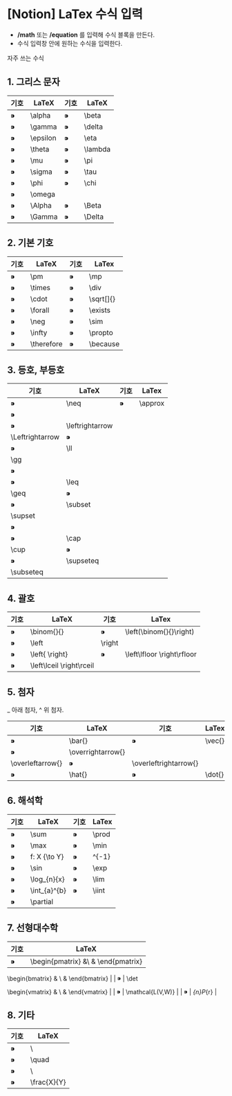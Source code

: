 # [Notion] LaTex 수식 입력

- **/math** 또는 **/equation** 를 입력해 수식 블록을 만든다.
- 수식 입력창 안에 원하는 수식을 입력한다.

자주 쓰는 수식

## 1. 그리스 문자

| 기호 | LaTeX | 기호 | LaTeX |
| --- | --- | --- | --- |
| ⁍ | \alpha | ⁍ | \beta |
| ⁍ | \gamma | ⁍ | \delta |
| ⁍ | \epsilon | ⁍ | \eta |
| ⁍ | \theta | ⁍ | \lambda |
| ⁍ | \mu | ⁍ | \pi |
| ⁍ | \sigma | ⁍ | \tau |
| ⁍ | \phi | ⁍ | \chi |
| ⁍ | \omega |  |  |
| ⁍ | \Alpha | ⁍ | \Beta |
| ⁍ | \Gamma | ⁍ | \Delta |

## 2. 기본 기호

| 기호 | LaTeX | 기호 | LaTex |
| --- | --- | --- | --- |
| ⁍ | \pm | ⁍ | \mp |
| ⁍ | \times | ⁍ | \div |
| ⁍ | \cdot | ⁍ | \sqrt[]{} |
| ⁍ | \forall | ⁍ | \exists |
| ⁍ | \neg | ⁍ | \sim |
| ⁍ | \infty | ⁍ | \propto |
| ⁍ | \therefore | ⁍ | \because |

## 3. 등호, 부등호

| 기호 | LaTeX | 기호 | LaTex |
| --- | --- | --- | --- |
| ⁍ | \neq | ⁍ | \approx |
| ⁍
⁍ | \leftrightarrow
\Leftrightarrow | ⁍
⁍ | \ll
\gg |
| ⁍
⁍ | \leq
\geq | ⁍
⁍ | \subset
\supset |
| ⁍
⁍ | \cap
\cup | ⁍
⁍ | \supseteq
\subseteq |

## 4. 괄호

| 기호 | LaTeX | 기호 | LaTex |
| --- | --- | --- | --- |
| ⁍ | \binom{}{} | ⁍ | \left(\binom{}{}\right) |
| ⁍ | \left| \right| | ⁍ | \left\| \right\| |
| ⁍ | \left\{ \right\} | ⁍ | \left\lfloor \right\rfloor |
| ⁍ | \left\lceil \right\rceil |  |  |

## 5. 첨자

_ 아래 첨자, ^ 위 첨자.

| 기호 | LaTeX | 기호 | LaTex |
| --- | --- | --- | --- |
| ⁍ | \bar{} | ⁍ | \vec{} |
| ⁍ | \overrightarrow{}
\overleftarrow{} | ⁍ | \overleftrightarrow{} |
| ⁍ | \hat{} | ⁍ | \dot{} |

## 6. 해석학

| 기호 | LaTeX | 기호 | LaTex |
| --- | --- | --- | --- |
| ⁍ | \sum | ⁍ | \prod |
| ⁍ | \max | ⁍ | \min |
| ⁍ | f: X {\to Y} | ⁍ | ^{-1} |
| ⁍ | \sin | ⁍ | \exp |
| ⁍ | \log_{n}{x} | ⁍ | \lim |
| ⁍ | \int_{a}^{b} | ⁍ | \iint |
| ⁍ | \partial |  |  |

## 7. 선형대수학

| 기호 | LaTeX |
| --- | --- |
| ⁍ | \begin{pmatrix} &\\ & \end{pmatrix}

\begin{bmatrix} & \\ & \end{bmatrix} |
| ⁍ | \det

\begin{vmatrix} & \\ & \end{vmatrix} |
| ⁍ | \mathcal{L(V,W)} |
| ⁍ | _{n}P_{r} |

## 8. 기타

| 기호 | LaTeX |
| --- | --- |
| ⁍ | \  |
| ⁍ | \quad  |
| ⁍ | \\  |
| ⁍ | \frac{X}{Y} |